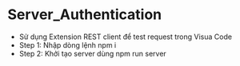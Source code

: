 # Server_Authentication
- Sử dụng Extension REST client để test request trong Visua Code
- Step 1: Nhập dòng lệnh npm i
- Step 2: Khởi tạo server dùng npm run server
